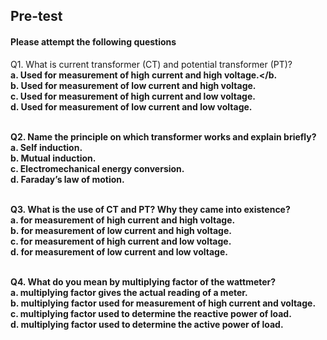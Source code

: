 ##  Pre-test
#### Please attempt the following questions
Q1. What is current transformer (CT) and potential transformer (PT)? <br>
<b>a. Used for measurement of high current and high voltage.</b.<br>
b. Used for measurement of low current and high voltage.<br>
c. Used for measurement of high current and low voltage.<br>
d. Used for measurement of low current and low voltage.<br><br>
  
Q2. Name the principle on which transformer works and explain briefly? <br>
a. Self induction.<br>
<b>b. Mutual induction.</b><br>
c. Electromechanical energy conversion.<br>
d. Faraday’s law of motion.<br><br>

Q3. What is the use of CT and PT? Why they came into existence? <br>
<b>a. for measurement of high current and high voltage.</b><br>
b. for measurement of low current and high voltage.<br>
c. for measurement of high current and low voltage.<br>
d. for measurement of low current and low voltage.<br><br>

Q4. What do you mean by multiplying factor of the wattmeter? <br>
<b>a. multiplying factor gives the actual reading of a meter.</b><br>
b. multiplying factor used  for measurement of high current and voltage.<br>
c. multiplying factor used to determine the reactive power of load.<br>
d. multiplying factor used to determine the active power of load.<br><br>

